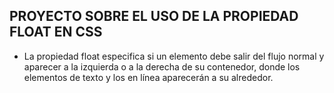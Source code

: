 ## PROYECTO SOBRE EL USO DE LA PROPIEDAD FLOAT EN CSS

- La propiedad float especifica si un elemento debe salir del flujo normal y aparecer a la izquierda o a la derecha de su contenedor, donde los elementos de texto y los en línea aparecerán a su alrededor.









